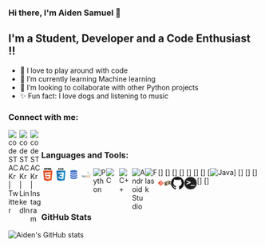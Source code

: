 ### Hi there, I'm Aiden Samuel 🌴

<!-- [![Website](https://img.shields.io/website?label=codeSTACKr.com&style=for-the-badge&url=https%3A%2F%2Fcodestackr.com)](https://codestackr.com) -->
<!-- [![Twitter Follow](https://img.shields.io/twitter/follow/codeSTACKr?color=1DA1F2&logo=twitter&style=for-the-badge)](https://twitter.com/intent/follow?original_referer=https%3A%2F%2Fgithub.com%2FcodeSTACKr&screen_name=codeSTACKr) -->

## I'm a  Student, Developer and a Code Enthusiast !!

- 👻 I love to play around with code
- 🌱 I’m currently learning Machine learning
- 👯 I’m looking to collaborate with other Python projects
- ✨ Fun fact: I love dogs and listening to music

### Connect with me:

<!-- [<img align="left" alt="codeSTACKr.com" width="22px" src="https://raw.githubusercontent.com/iconic/open-iconic/master/svg/globe.svg" />][website] -->
[<img align="left" alt="codeSTACKr | Twitter" width="22px" src="https://cdn.jsdelivr.net/npm/simple-icons@v3/icons/twitter.svg" />][twitter]
[<img align="left" alt="codeSTACKr | LinkedIn" width="22px" src="https://cdn.jsdelivr.net/npm/simple-icons@v3/icons/linkedin.svg" />][linkedin]
[<img align="left" alt="codeSTACKr | Instagram" width="22px" src="https://cdn.jsdelivr.net/npm/simple-icons@v3/icons/instagram.svg" />][instagram]

<br />

### Languages and Tools:

[<img align="left" alt="HTML5" width="26px" src="https://raw.githubusercontent.com/github/explore/80688e429a7d4ef2fca1e82350fe8e3517d3494d/topics/html/html.png" />]
[<img align="left" alt="CSS3" width="26px" src="https://raw.githubusercontent.com/github/explore/80688e429a7d4ef2fca1e82350fe8e3517d3494d/topics/css/css.png" />]
[<img align="left" alt="SQL" width="26px" src="https://raw.githubusercontent.com/github/explore/80688e429a7d4ef2fca1e82350fe8e3517d3494d/topics/sql/sql.png" />]
[<img align="left" alt="MySQL" width="26px" src="https://raw.githubusercontent.com/github/explore/80688e429a7d4ef2fca1e82350fe8e3517d3494d/topics/mysql/mysql.png">]
[<img align="left" alt="Python" width="26px" src="https://external-content.duckduckgo.com/iu/?u=https%3A%2F%2Ftse3.mm.bing.net%2Fth%3Fid%3DOIP.xycsHjySzYqzXWi2dZNUGgHaHa%26pid%3DApi&f=1" />]
[<img align="left" alt="C" width="26px" src="https://external-content.duckduckgo.com/iu/?u=https%3A%2F%2Ftse2.mm.bing.net%2Fth%3Fid%3DOIP.5fFJnc5j2RZTNAHekxL2rAHaHa%26pid%3DApi&f=1" />]
[<img align="left" alt="C++" width="26px" src="https://external-content.duckduckgo.com/iu/?u=https%3A%2F%2Ftse3.mm.bing.net%2Fth%3Fid%3DOIP.UW81j8dWrpuOPbOalZaMkgHaHa%26pid%3DApi&f=1" />]
[<img  alt="Java" width="26px" src="https://external-content.duckduckgo.com/iu/?u=https%3A%2F%2Ftse3.mm.bing.net%2Fth%3Fid%3DOIP.Su4qgmezwA4ieQxPEZYbFgHaHa%26pid%3DApi&f=1" />]
[<img align="left" alt="Android Studio" width="26px" src="https://external-content.duckduckgo.com/iu/?u=https%3A%2F%2Ftse2.mm.bing.net%2Fth%3Fid%3DOIP.ng3VSQQOqW_gUd4dkTT1mgHaHa%26pid%3DApi&f=1" />]
[<img align="left" alt="Flask" width="26px" src="https://external-content.duckduckgo.com/iu/?u=https%3A%2F%2Ftse3.mm.bing.net%2Fth%3Fid%3DOIP.tZKxFU0lwHLBBNMxk53WfAHaJh%26pid%3DApi&f=1" />]
[<img align="left" alt="Git" width="26px" src="https://raw.githubusercontent.com/github/explore/80688e429a7d4ef2fca1e82350fe8e3517d3494d/topics/git/git.png" />]
[<img align="left" alt="GitHub" width="26px" src="https://raw.githubusercontent.com/github/explore/78df643247d429f6cc873026c0622819ad797942/topics/github/github.png" />]
[<img align="left" alt="Terminal" width="26px" src="https://raw.githubusercontent.com/github/explore/80688e429a7d4ef2fca1e82350fe8e3517d3494d/topics/terminal/terminal.png" />]

<br />



### GitHub Stats
![Aiden's GitHub stats](https://github-readme-stats.vercel.app/api?username=aiden506&show_icons=true&theme=gruvbox_light)
<!-- [![Aiden's GitHub stats](https://github-readme-stats.vercel.app/api?username=aiden506)](https://github.com/aiden506/github-readme-stats) -->

<!--   <img align="left" alt="aiden506's GitHub Stats" src="https://github-readme-stats.aiden506.vercel.app/api?username=aiden506&show_icons=true&hide_border=true&theme=gruvbox_light" /> -->



<!-- [website]: https://codeSTACKr.com -->

[twitter]: https://twitter.com/Aidensamuel506
[instagram]: https://instagram.com/aiden_samuel
[linkedin]: https://linkedin.com/in/aidensamuel/
